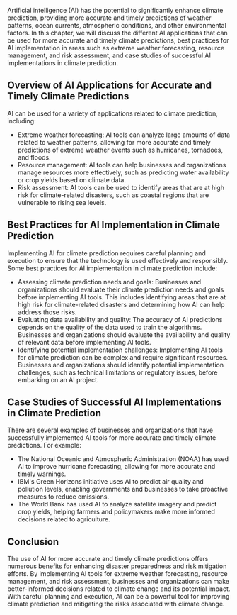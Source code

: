 
Artificial intelligence (AI) has the potential to significantly enhance climate prediction, providing more accurate and timely predictions of weather patterns, ocean currents, atmospheric conditions, and other environmental factors. In this chapter, we will discuss the different AI applications that can be used for more accurate and timely climate predictions, best practices for AI implementation in areas such as extreme weather forecasting, resource management, and risk assessment, and case studies of successful AI implementations in climate prediction.

Overview of AI Applications for Accurate and Timely Climate Predictions
-----------------------------------------------------------------------

AI can be used for a variety of applications related to climate prediction, including:

* Extreme weather forecasting: AI tools can analyze large amounts of data related to weather patterns, allowing for more accurate and timely predictions of extreme weather events such as hurricanes, tornadoes, and floods.
* Resource management: AI tools can help businesses and organizations manage resources more effectively, such as predicting water availability or crop yields based on climate data.
* Risk assessment: AI tools can be used to identify areas that are at high risk for climate-related disasters, such as coastal regions that are vulnerable to rising sea levels.

Best Practices for AI Implementation in Climate Prediction
----------------------------------------------------------

Implementing AI for climate prediction requires careful planning and execution to ensure that the technology is used effectively and responsibly. Some best practices for AI implementation in climate prediction include:

* Assessing climate prediction needs and goals: Businesses and organizations should evaluate their climate prediction needs and goals before implementing AI tools. This includes identifying areas that are at high risk for climate-related disasters and determining how AI can help address those risks.
* Evaluating data availability and quality: The accuracy of AI predictions depends on the quality of the data used to train the algorithms. Businesses and organizations should evaluate the availability and quality of relevant data before implementing AI tools.
* Identifying potential implementation challenges: Implementing AI tools for climate prediction can be complex and require significant resources. Businesses and organizations should identify potential implementation challenges, such as technical limitations or regulatory issues, before embarking on an AI project.

Case Studies of Successful AI Implementations in Climate Prediction
-------------------------------------------------------------------

There are several examples of businesses and organizations that have successfully implemented AI tools for more accurate and timely climate predictions. For example:

* The National Oceanic and Atmospheric Administration (NOAA) has used AI to improve hurricane forecasting, allowing for more accurate and timely warnings.
* IBM's Green Horizons initiative uses AI to predict air quality and pollution levels, enabling governments and businesses to take proactive measures to reduce emissions.
* The World Bank has used AI to analyze satellite imagery and predict crop yields, helping farmers and policymakers make more informed decisions related to agriculture.

Conclusion
----------

The use of AI for more accurate and timely climate predictions offers numerous benefits for enhancing disaster preparedness and risk mitigation efforts. By implementing AI tools for extreme weather forecasting, resource management, and risk assessment, businesses and organizations can make better-informed decisions related to climate change and its potential impact. With careful planning and execution, AI can be a powerful tool for improving climate prediction and mitigating the risks associated with climate change.
